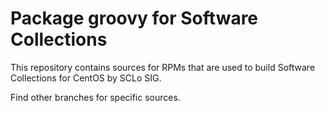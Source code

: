 # Package groovy for Software Collections

This repository contains sources for RPMs that are used
to build Software Collections for CentOS by SCLo SIG.

Find other branches for specific sources.
